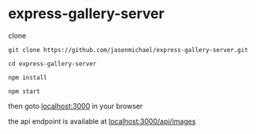 # express-gallery-server

clone
```
git clone https://github.com/jasenmichael/express-gallery-server.git

cd express-gallery-server

npm install

npm start
```

then goto [localhost:3000](http://localhost:3000) in your browser

the api endpoint is available at [localhost:3000/api/images](http://localhost:3000/api/images)
